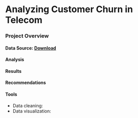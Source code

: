 # Analyzing Customer Churn in Telecom
### Project Overview
#### Data Source: [Download](https://www.kaggle.com/datasets/alfathterry/telco-customer-churn-11-1-3)
#### Analysis 
#### Results
#### Recommendations
#### Tools
- Data cleaning:
- Data visualization:

